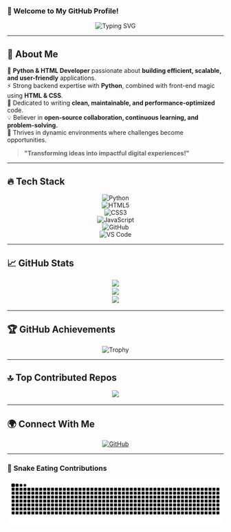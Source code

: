 ### **🌟 Welcome to My GitHub Profile!**  
<div align="center">

![Typing SVG](https://readme-typing-svg.herokuapp.com?font=Fira+Code&pause=1000&color=F7F7F7&width=500&lines=Python+%7C+HTML+%7C+Backend+%7C+Automation;Innovator+%7C+Tech+Enthusiast+%7C+Open-Source+Contributor;Building+Scalable+%26+User-Centric+Solutions)

</div>

---

## 🚀 **About Me**  
🎯 **Python & HTML Developer** passionate about **building efficient, scalable, and user-friendly** applications.  
⚡ Strong backend expertise with **Python**, combined with front-end magic using **HTML & CSS**.  
📌 Dedicated to writing **clean, maintainable, and performance-optimized** code.  
💡 Believer in **open-source collaboration, continuous learning, and problem-solving.**  
🚀 Thrives in dynamic environments where challenges become opportunities.  

> **"Transforming ideas into impactful digital experiences!"**

---

## 🔥 **Tech Stack**  
<div align="center">

![Python](https://img.shields.io/badge/Python-3776AB?style=for-the-badge&logo=python&logoColor=ffdd54)  
![HTML5](https://img.shields.io/badge/HTML5-E34F26?style=for-the-badge&logo=html5&logoColor=white)  
![CSS3](https://img.shields.io/badge/CSS3-1572B6?style=for-the-badge&logo=css3&logoColor=white)  
![JavaScript](https://img.shields.io/badge/JavaScript-F7DF1E?style=for-the-badge&logo=javascript&logoColor=black)  
![GitHub](https://img.shields.io/badge/GitHub-181717?style=for-the-badge&logo=github&logoColor=white)  
![VS Code](https://img.shields.io/badge/VS%20Code-007ACC?style=for-the-badge&logo=visualstudiocode&logoColor=white)  

</div>

---

## 📈 **GitHub Stats**
<div align="center">

![](https://github-readme-stats.vercel.app/api?username=triquetradeveloper&theme=radical&hide_border=false&include_all_commits=true&count_private=true)  
![](https://github-readme-streak-stats.herokuapp.com/?user=triquetradeveloper&theme=radical&hide_border=false)  
![](https://github-readme-stats.vercel.app/api/top-langs/?username=triquetradeveloper&theme=radical&hide_border=false&layout=compact)  

</div>

---

## 🏆 **GitHub Achievements**  
<div align="center">

![Trophy](https://github-profile-trophy.vercel.app/?username=triquetradeveloper&theme=radical&no-bg=true&no-frame=true&margin-w=15&column=7)

</div>

---

## 🔝 **Top Contributed Repos**
<div align="center">

![](https://github-contributor-stats.vercel.app/api?username=triquetradeveloper&limit=5&theme=radical&combine_all_yearly_contributions=true)

</div>

---

## 🌍 **Connect With Me**
<div align="center">

[![GitHub](https://img.shields.io/badge/GitHub-%23181717.svg?style=for-the-badge&logo=github&logoColor=white)](https://github.com/triquetradeveloper)  

</div>

---

### 🐍 **Snake Eating Contributions**
![Snake animation](https://github.com/triquetradeveloper/triquetradeveloper/blob/output/github-snake-dark.svg)
 
